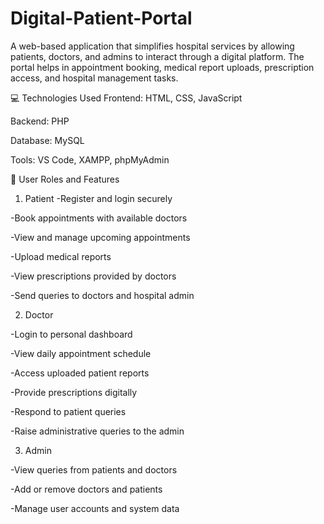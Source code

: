 # Digital-Patient-Portal

A web-based application that simplifies hospital services by allowing patients, doctors, and admins to interact through a digital platform. The portal helps in appointment booking, medical report uploads, prescription access, and hospital management tasks.

💻 Technologies Used
Frontend: HTML, CSS, JavaScript

Backend: PHP

Database: MySQL

Tools: VS Code, XAMPP, phpMyAdmin

👥 User Roles and Features
1. Patient
-Register and login securely

-Book appointments with available doctors

-View and manage upcoming appointments

-Upload medical reports

-View prescriptions provided by doctors

-Send queries to doctors and hospital admin


2. Doctor

-Login to personal dashboard

-View daily appointment schedule

-Access uploaded patient reports

-Provide prescriptions digitally

-Respond to patient queries

-Raise administrative queries to the admin


3. Admin

-View queries from patients and doctors

-Add or remove doctors and patients

-Manage user accounts and system data

